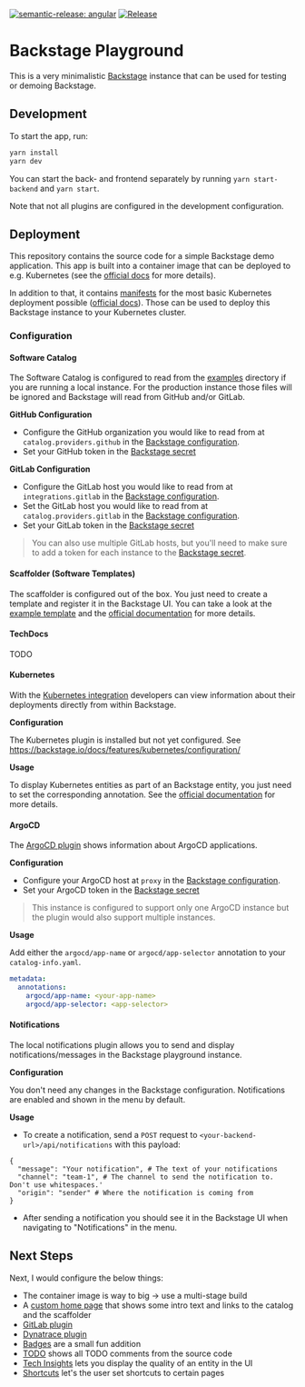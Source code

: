 [![semantic-release: angular](https://img.shields.io/badge/semantic--release-angular-e10079?logo=semantic-release)](https://github.com/semantic-release/semantic-release)
[![Release](https://github.com/KatharinaSick/backstage-playground/actions/workflows/release.yaml/badge.svg)](https://github.com/KatharinaSick/backstage-playground/actions/workflows/release.yaml)

# Backstage Playground

This is a very minimalistic [Backstage](https://backstage.io) instance that can be used for testing or demoing
Backstage.

## Development

To start the app, run:

```sh
yarn install
yarn dev
```

You can start the back- and frontend separately by running `yarn start-backend` and `yarn start`.

Note that not all plugins are configured in the development configuration.

## Deployment

This repository contains the source code for a simple Backstage demo application. This app is built into a container
image that can be deployed to e.g. Kubernetes (see the [official docs](https://backstage.io/docs/deployment/docker) for
more details).

In addition to that, it contains [manifests](./deployment) for the most basic Kubernetes deployment
possible ([official docs](https://backstage.io/docs/deployment/k8s)). Those can be used to deploy this Backstage
instance to your Kubernetes cluster.

### Configuration

#### Software Catalog

The Software Catalog is configured to read from the [examples](./examples) directory if you are running a local
instance. For the production instance those files will be ignored and Backstage will read from GitHub and/or GitLab.

**GitHub Configuration**

- Configure the GitHub organization you would like to read from at `catalog.providers.github` in
  the [Backstage configuration](./deployment/config.yaml).
- Set your GitHub token in the [Backstage secret](./deployment/secrets.yaml)

**GitLab Configuration**

- Configure the GitLab host you would like to read from at `integrations.gitlab` in
  the [Backstage configuration](./deployment/config.yaml).
- Set the GitLab host you would like to read from at `catalog.providers.gitlab` in
  the [Backstage configuration](./deployment/config.yaml).
- Set your GitLab token in the [Backstage secret](./deployment/secrets.yaml)

> You can also use multiple GitLab hosts, but you'll need to make sure to add a token for each instance to
> the [Backstage secret](./deployment/secrets.yaml).

#### Scaffolder (Software Templates)

The scaffolder is configured out of the box. You just need to create a template and register it in the Backstage UI. You
can take a look at the [example template](./examples/template/template.yaml) and
the [official documentation](https://backstage.io/docs/features/software-templates/writing-templates) for more details.

#### TechDocs

TODO

#### Kubernetes

With the [Kubernetes integration](https://backstage.io/docs/features/kubernetes/) developers can view information about
their deployments directly from within Backstage.

**Configuration**

The Kubernetes plugin is installed but not yet configured.
See https://backstage.io/docs/features/kubernetes/configuration/

**Usage**

To display Kubernetes entities as part of an Backstage entity, you just need to set the corresponding annotation. See
the [official documentation](https://backstage.io/docs/features/kubernetes/configuration/#surfacing-your-kubernetes-components-as-part-of-an-entity)
for more details.

#### ArgoCD

The [ArgoCD plugin](https://roadie.io/backstage/plugins/argo-cd/) shows information about ArgoCD applications.

**Configuration**

- Configure your ArgoCD host at `proxy` in the [Backstage configuration](./deployment/config.yaml).
- Set your ArgoCD token in the [Backstage secret](./deployment/secrets.yaml)

> This instance is configured to support only one ArgoCD instance but the plugin would also support multiple instances.

**Usage**

Add either the `argocd/app-name` or `argocd/app-selector` annotation to your `catalog-info.yaml`.

```yaml
metadata:
  annotations:
    argocd/app-name: <your-app-name>
    argocd/app-selector: <app-selector>
```

#### Notifications

The local notifications plugin allows you to send and display notifications/messages in the Backstage playground
instance.

**Configuration**

You don't need any changes in the Backstage configuration. Notifications are enabled and shown in the menu by default.

**Usage**

- To create a notification, send a `POST` request to `<your-backend-url>/api/notifications` with this payload:

```
{
  "message": "Your notification", # The text of your notifications
  "channel": "team-1", # The channel to send the notification to. Don't use whitespaces.'
  "origin": "sender" # Where the notification is coming from
}
```

- After sending a notification you should see it in the Backstage UI when navigating to "Notifications" in the menu.

## Next Steps

Next, I would configure the below things:

- The container image is way to big -> use a multi-stage build
- A [custom home page](https://github.com/backstage/backstage/blob/master/plugins/home/README.md) that shows some intro
  text and links to the catalog and the scaffolder
- [GitLab plugin](https://github.com/immobiliare/backstage-plugin-gitlab)
- [Dynatrace plugin](https://github.com/backstage/backstage/tree/master/plugins/dynatrace)
- [Badges](https://github.com/backstage/backstage/blob/master/plugins/badges/README.md) are a small fun addition
- [TODO](https://github.com/backstage/backstage/tree/master/plugins/todo) shows all TODO comments from the source code
- [Tech Insights](https://roadie.io/backstage/plugins/tech-insights/) lets you display the quality of an entity in the
  UI
- [Shortcuts](https://github.com/backstage/backstage/blob/master/plugins/shortcuts/README.md) let's the user set
  shortcuts to certain pages
